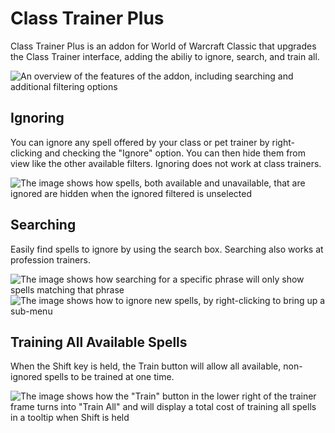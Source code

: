 # Class Trainer Plus
Class Trainer Plus is an addon for World of Warcraft Classic that upgrades the Class Trainer interface, adding the abiliy to ignore, search, and train all.

![An overview of the features of the addon, including searching and additional filtering options](https://i.imgur.com/Yy9ZDBh.png "Overview")

## Ignoring
You can ignore any spell offered by your class or pet trainer by right-clicking and checking the "Ignore" option.  You can then hide them from view like the other available filters.  Ignoring does not work at class trainers.

![The image shows how spells, both available and unavailable, that are ignored are hidden when the ignored filtered is unselected](https://i.imgur.com/VWgAsYt.png "Ignored spells filtered out")

## Searching
Easily find spells to ignore by using the search box.  Searching also works at profession trainers.

![The image shows how searching for a specific phrase will only show spells matching that phrase](https://i.imgur.com/LiVtqwU.png "Searching for specific spells")
![The image shows how to ignore new spells, by right-clicking to bring up a sub-menu](https://i.imgur.com/ARmd6Sy.png "Ignoring new spells")

## Training All Available Spells
When the Shift key is held, the Train button will allow all available, non-ignored spells to be trained at one time.

![The image shows how the "Train" button in the lower right of the trainer frame turns into "Train All" and will display a total cost of training all spells in a tooltip when Shift is held](https://i.imgur.com/bJgtNK6.png "Train All, including total cost of doing it")